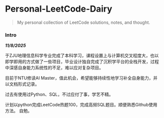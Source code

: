 # Personal-LeetCode-Dairy

> My personal collection of LeetCode solutions, notes, and thought. 

### Intro

***11/8/2025***

于ZJU地理信息科学专业完成了本科学习，课程设置上与计算机交叉程度大，也以即学即用的方式做了一些项目，毕业设计独自完成了沉积学平台的全栈开发，过程中深感自身能力系统性的不足，难以应对复杂项目。

目前于NTU修读AI Master，值此机会，希望能够持续性地学习补全自身能力，并以文档形式记录。

过去有使用过Python、SQL，不过应付了事，学艺不精。

计划以python完成LeetCode热题100，完成高频SQL题目。顺便熟悉Github使用方法。
自勉。
